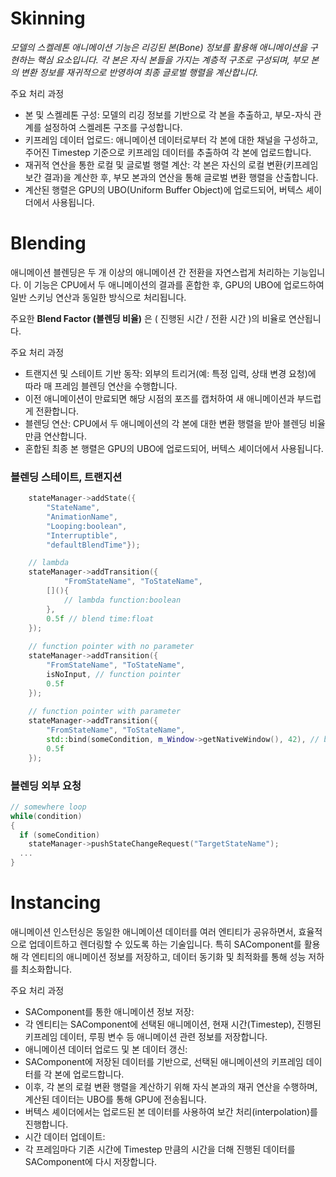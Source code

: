 
# Skinning
*모델의 스켈레톤 애니메이션 기능은 리깅된 본(Bone) 정보를 활용해 애니메이션을 구현하는 핵심 요소입니다. 각 본은 자식 본들을 가지는 계층적 구조로 구성되며, 부모 본의 변환 정보를 재귀적으로 반영하여 최종 글로벌 행렬을 계산합니다.*

주요 처리 과정
- 본 및 스켈레톤 구성: 모델의 리깅 정보를 기반으로 각 본을 추출하고, 부모-자식 관계를 설정하여 스켈레톤 구조를 구성합니다.
- 키프레임 데이터 업로드: 애니메이션 데이터로부터 각 본에 대한 채널을 구성하고, 주어진 Timestep 기준으로 키프레임 데이터를 추출하여 각 본에 업로드합니다.
- 재귀적 연산을 통한 로컬 및 글로벌 행렬 계산: 각 본은 자신의 로컬 변환(키프레임 보간 결과)을 계산한 후, 부모 본과의 연산을 통해 글로벌 변환 행렬을 산출합니다.
- 계산된 행렬은 GPU의 UBO(Uniform Buffer Object)에 업로드되어, 버텍스 셰이더에서 사용됩니다.

# Blending

애니메이션 블렌딩은 두 개 이상의 애니메이션 간 전환을 자연스럽게 처리하는 기능입니다.
이 기능은 CPU에서 두 애니메이션의 결과를 혼합한 후, GPU의 UBO에 업로드하여 일반 스키닝 연산과 동일한 방식으로 처리됩니다.

주요한 **Blend Factor (블렌딩 비율)** 은 ( 진행된 시간 / 전환 시간 )의 비율로 연산됩니다. 

주요 처리 과정
 - 트랜지션 및 스테이트 기반 동작: 외부의 트리거(예: 특정 입력, 상태 변경 요청)에 따라 매 프레임 블렌딩 연산을 수행합니다.
 - 이전 애니메이션이 만료되면 해당 시점의 포즈를 캡처하여 새 애니메이션과 부드럽게 전환합니다.
 - 블렌딩 연산: CPU에서 두 애니메이션의 각 본에 대한 변환 행렬을 받아 블렌딩 비율만큼 연산합니다.
 - 혼합된 최종 본 행렬은 GPU의 UBO에 업로드되어, 버텍스 셰이더에서 사용됩니다.

### 블렌딩 스테이트, 트랜지션
```c++
	stateManager->addState({
		"StateName",
		"AnimationName",
		"Looping:boolean",
		"Interruptible",
		"defaultBlendTime"});

	// lambda
	stateManager->addTransition({
    		"FromStateName", "ToStateName",
		[](){
			// lambda function:boolean
		},
		0.5f // blend time:float
	});
	
	// function pointer with no parameter
	stateManager->addTransition({
		"FromStateName", "ToStateName",
		isNoInput, // function pointer
		0.5f
	});
	
	// function pointer with parameter
	stateManager->addTransition({
		"FromStateName", "ToStateName",
		std::bind(someCondition, m_Window->getNativeWindow(), 42), // bind parameter to function pointer
		0.5f
	});
```

### 블렌딩 외부 요청
```c++
// somewhere loop
while(condition)
{
  if (someCondition)
    stateManager->pushStateChangeRequest("TargetStateName");
  ...
}
```

# Instancing

애니메이션 인스턴싱은 동일한 애니메이션 데이터를 여러 엔티티가 공유하면서, 효율적으로 업데이트하고 렌더링할 수 있도록 하는 기술입니다.
특히 SAComponent를 활용해 각 엔티티의 애니메이션 정보를 저장하고, 데이터 동기화 및 최적화를 통해 성능 저하를 최소화합니다.

주요 처리 과정
- SAComponent를 통한 애니메이션 정보 저장:
- 각 엔티티는 SAComponent에 선택된 애니메이션, 현재 시간(Timestep), 진행된 키프레임 데이터, 루핑 변수 등 애니메이션 관련 정보를 저장합니다.
- 애니메이션 데이터 업로드 및 본 데이터 갱신:
- SAComponent에 저장된 데이터를 기반으로, 선택된 애니메이션의 키프레임 데이터를 각 본에 업로드합니다.
- 이후, 각 본의 로컬 변환 행렬을 계산하기 위해 자식 본과의 재귀 연산을 수행하며, 계산된 데이터는 UBO를 통해 GPU에 전송됩니다.
- 버텍스 셰이더에서는 업로드된 본 데이터를 사용하여 보간 처리(interpolation)를 진행합니다.
- 시간 데이터 업데이트:
- 각 프레임마다 기존 시간에 Timestep 만큼의 시간을 더해 진행된 데이터를 SAComponent에 다시 저장합니다.
